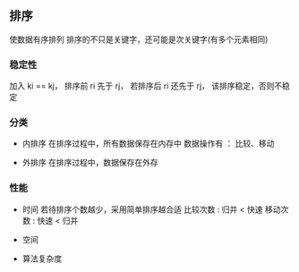 ##  排序
使数据有序排列
排序的不只是关键字，还可能是次关键字(有多个元素相同)


###   稳定性
加入 ki == kj， 排序前 ri 先于 rj， 若排序后 ri 还先于 rj， 该排序稳定，否则不稳定


###   分类
* 内排序
在排序过程中，所有数据保存在内存中
数据操作有 ： 比较、移动

* 外排序
在排序过程中，数据保存在外存



###   性能
* 时间
若待排序个数越少，采用简单排序越合适
比较次数 : 归并 < 快速
移动次数 : 快速 < 归并

* 空间

* 算法复杂度

